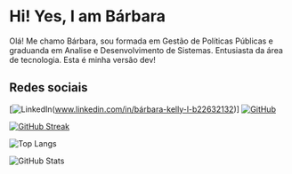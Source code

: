 # Hi! Yes, I am Bárbara

Olá! Me chamo Bárbara, sou formada em Gestão de Políticas Públicas e graduanda em Analise e Desenvolvimento de Sistemas.   Entusiasta da área de tecnologia. Esta é minha versão dev!
## Redes sociais

[![LinkedIn](https://img.shields.io/badge/LinkedIn-0077B5?style=for-the-badge&logo=linkedin&logoColor=white)(www.linkedin.com/in/bárbara-kelly-l-b22632132)]
[![GitHub](https://img.shields.io/badge/GitHub-100000?style=for-the-badge&logo=github&logoColor=white)](https://github.com/BarbarakellyO)

[![GitHub Streak](https://streak-stats.demolab.com/?user=BarbarakellyO&theme=bear&background=000&border=30A3DC&dates=FFF)](https://git.io/streak-stats)

![Top Langs](https://github-readme-stats-git-masterrstaa-rickstaa.vercel.app/api/top-langs/?username=BarbarakellyO&layout=compact&bg_color=000&border_color=30A3DC&title_color=E94D5F&text_color=FFF)

![GitHub Stats](https://github-readme-stats.vercel.app/api?username=BarbarakellyO&theme=transparent&bg_color=000&border_color=30A3DC&show_icons=true&icon_color=30A3DC&title_color=E94D5F&text_color=FFF)
